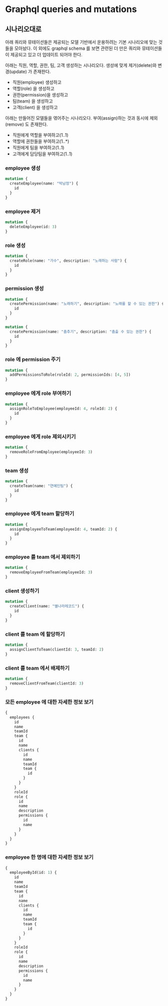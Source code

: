 # Graphql queries and mutations

## 시나리오대로

아래 쿼리와 뮤테이션들은 제공되는 모델 기반에서 운용하려는 기본 시나리오에 맞는 것들을 모아놨다. 이 외에도 graphql schema 를 보면 관련된 더 만은 쿼리와 뮤테이션들이 제공되고 있고 더 업데이트 되어야 한다.

아래는 직원, 역할, 권한, 팀, 고객 생성하는 시나리오다. 생성에 맞게 제거(delete)와 변경(update) 가 존재한다.

* 직원(employee) 생성하고
* 역할(role) 을 생성하고
* 권한(permission)을 생성하고
* 팀(team) 을 생성하고
* 고객(client) 을 생성하고

아래는 만들어진 모델들을 엮어주는 시나리오다. 부여(assign)하는 것과 동시에 제외(remove) 도 존재한다. 

* 직원에게 역할을 부여하고(1..1)
* 역할에 권한들을 부여하고(1..*)
* 직원에게 팀을 부여하고(1..1)
* 고객에게 담당팀을 부여하고(1..1)

### employee 생성

```graphql
mutation {
  createEmployee(name: "박남정") {
    id
  }
}
```

### employee 제거

```graphql
mutation {
  deleteEmployee(id: 3)
}
```

### role 생성

```graphql
mutation {
  createRole(name: "가수", description: "노래하는 사람") {
    id
  }
}
```

### permission 생성

```graphql
mutation {
  createPermission(name: "노래하기", description: "노래를 할 수 있는 권한") {
    id
  }
}

mutation {
  createPermission(name: "춤추기", description: "춤출 수 있는 권한") {
    id
  }
}
```

### role 에 permission 주기

```graphql
mutation {
  addPermissionsToRole(roleId: 2, permissionIds: [4, 5])
}
```

### employee 에게 role 부여하기

```graphql
mutation {
  assignRoleToEmployee(employeeId: 4, roleId: 2) {
    id
  }
}
```

### employee 에게 role 제외시키기

```graphql
mutation {
  removeRoleFromEmployee(employeeId: 3)
}
```

### team 생성

```graphql
mutation {
  createTeam(name: "연예인팀") {
    id
  }
}
```

### employee 에게 team 할당하기

```graphql
mutation {
  assignEmployeeToTeam(employeeId: 4, teamId: 2) {
    id
  }
}
```

### employee 를 team 에서 제외하기

```graphql
mutation {
  removeEmployeeFromTeam(employeeId: 3)
}
```

### client 생성하기

```graphql
mutation {
  createClient(name: "별나라레코드") {
    id
  }
}
```

### client 를 team 에 할당하기

```graphql
mutation {
  assignClientToTeam(clientId: 3, teamId: 2)
}
```

### client 를 team 에서 배제하기

```graphql
mutation {
  removeClientFromTeam(clientId: 3)
}
```

### 모든 employee 에 대한 자세한 정보 보기

```graphql
{
  employees {
    id
    name
    teamId
    team {
      id
      name
      clients {
        id
        name
        teamId
        team {
          id
        }
      }
    }
    roleId
    role {
      id
      name
      description
      permissions {
        id
        name
      }
    }
  }
}
```

### employee 한 명에 대한 자세한 정보 보기

```graphql
{
  employeeById(id: 1) {
    id
    name
    teamId
    team {
      id
      name
      clients {
        id
        name
        teamId
        team {
          id
        }
      }
    }
    roleId
    role {
      id
      name
      description
      permissions {
        id
        name
      }
    }
  }
}
```